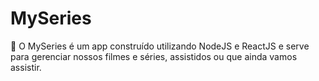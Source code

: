 # MySeries

📔 O MySeries é um app construído utilizando NodeJS e ReactJS e serve para gerenciar nossos filmes e séries, assistidos ou que ainda vamos assistir.
